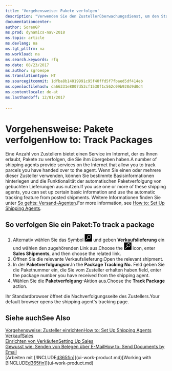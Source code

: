 ```yaml
---
title: 'Vorgehensweise: Pakete verfolgen'
description: "Verwenden Sie den Zustellerüberwachungsdienst, um den Status einer Lieferung anzuzeigen."
documentationcenter: 
author: SorenGP
ms.prod: dynamics-nav-2018
ms.topic: article
ms.devlang: na
ms.tgt_pltfrm: na
ms.workload: na
ms.search.keywords: rfq
ms.date: 08/23/2017
ms.author: sgroespe
ms.translationtype: HT
ms.sourcegitcommit: 1dfba8b14019991c95f40ffd5f7fbaed5df414eb
ms.openlocfilehash: da66331e8007d53cf1530f1c562c09b928d9d0d4
ms.contentlocale: de-at
ms.lasthandoff: 12/01/2017

---
```

# <a name="how-to-track-packages"></a><span data-ttu-id="77919-103">Vorgehensweise: Pakete verfolgen</span><span class="sxs-lookup"><span data-stu-id="77919-103">How to: Track Packages</span></span>
<span data-ttu-id="77919-104">Eine Anzahl von Zustellern bietet einen Service im Internet, der es Ihnen erlaubt, Pakete zu verfolgen, die Sie ihm übergeben haben.</span><span class="sxs-lookup"><span data-stu-id="77919-104">A number of shipping agents provide services on the Internet that allow you to track parcels you have handed over to the agent.</span></span> <span data-ttu-id="77919-105">Wenn Sie einen oder mehrere dieser Zusteller verwenden, können Sie bestimmte Basisinformationen hinterlegen und die Funktionalität der automatischen Paketverfolgung von gebuchten Lieferungen aus nutzen.</span><span class="sxs-lookup"><span data-stu-id="77919-105">If you use one or more of these shipping agents, you can set up certain basic information and use the automatic tracking feature from posted shipments.</span></span> <span data-ttu-id="77919-106">Weitere Informationen finden Sie unter [So gehts: Versand-Agenten](sales-how-to-set-up-shipping-agents.md).</span><span class="sxs-lookup"><span data-stu-id="77919-106">For more information, see [How to: Set Up Shipping Agents](sales-how-to-set-up-shipping-agents.md).</span></span>

## <a name="to-track-a-package"></a><span data-ttu-id="77919-107">So verfolgen Sie ein Paket:</span><span class="sxs-lookup"><span data-stu-id="77919-107">To track a package</span></span>
1. <span data-ttu-id="77919-108">Alternativ wählen Sie das Symbol ![Nach Seite oder Bericht suchen](media/ui-search/search_small.png "Nach Seite oder Bericht suchen") und geben **Verkaufslieferung** ein und wählen den zugehörenden Link aus.</span><span class="sxs-lookup"><span data-stu-id="77919-108">Choose the ![Search for Page or Report](media/ui-search/search_small.png "Search for Page or Report icon") icon, enter **Sales Shipments**, and then choose the related link.</span></span>
2. <span data-ttu-id="77919-109">Öffnen Sie die relevante Verkaufslieferung.</span><span class="sxs-lookup"><span data-stu-id="77919-109">Open the relevant shipment.</span></span>
3. <span data-ttu-id="77919-110">In der **Paketverfolgungsnr.**</span><span class="sxs-lookup"><span data-stu-id="77919-110">In the **Package Tracking No.**</span></span> <span data-ttu-id="77919-111">Feld geben Sie die Paketnummer ein, die Sie vom Zusteller erhalten haben.</span><span class="sxs-lookup"><span data-stu-id="77919-111">field, enter the package number you have received from the shipping agent.</span></span>
4. <span data-ttu-id="77919-112">Wählen Sie die **Paketverfolgung**-Aktion aus.</span><span class="sxs-lookup"><span data-stu-id="77919-112">Choose the **Track Package** action.</span></span>

<span data-ttu-id="77919-113">Ihr Standardbrowser öffnet die Nachverfolgungsseite des Zustellers.</span><span class="sxs-lookup"><span data-stu-id="77919-113">Your default browser opens the shipping agent's tracking page.</span></span>

## <a name="see-also"></a><span data-ttu-id="77919-114">Siehe auch</span><span class="sxs-lookup"><span data-stu-id="77919-114">See Also</span></span>
[<span data-ttu-id="77919-115">Vorgehensweise: Zusteller einrichten</span><span class="sxs-lookup"><span data-stu-id="77919-115">How to: Set Up Shipping Agents</span></span>](sales-how-to-set-up-shipping-agents.md)  
[<span data-ttu-id="77919-116">Verkauf</span><span class="sxs-lookup"><span data-stu-id="77919-116">Sales</span></span>](sales-manage-sales.md)  
[<span data-ttu-id="77919-117">Einrichten von Verkäufen</span><span class="sxs-lookup"><span data-stu-id="77919-117">Setting Up Sales</span></span>](sales-setup-sales.md)  
[<span data-ttu-id="77919-118">Gewusst wie: Senden von Belegen über E-Mail</span><span class="sxs-lookup"><span data-stu-id="77919-118">How to: Send Documents by Email</span></span>](ui-how-send-documents-email.md)  
<span data-ttu-id="77919-119">[Arbeiten mit [!INCLUDE[d365fin](includes/d365fin_md.md)]](ui-work-product.md)</span><span class="sxs-lookup"><span data-stu-id="77919-119">[Working with [!INCLUDE[d365fin](includes/d365fin_md.md)]](ui-work-product.md)</span></span>

